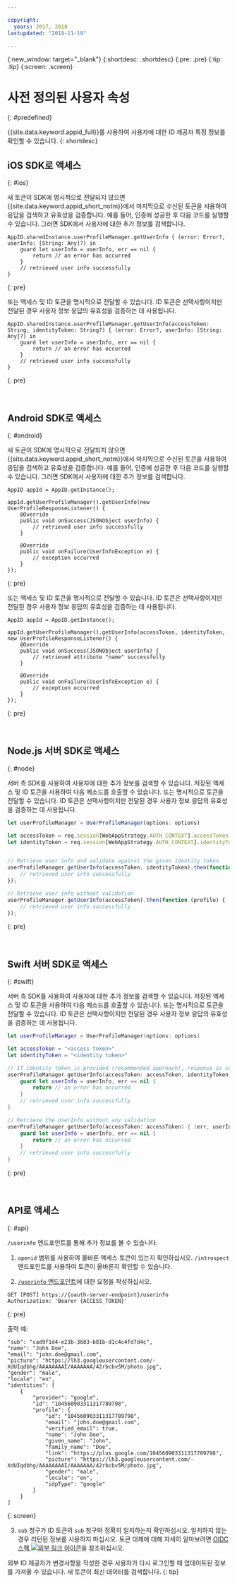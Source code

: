 ```yaml
---

copyright:
  years: 2017, 2018
lastupdated: "2018-11-19"

---
```


{:new_window: target="_blank"}
{:shortdesc: .shortdesc}
{:pre: .pre}
{:tip: .tip}
{:screen: .screen}

# 사전 정의된 사용자 속성
{: #predefined}

{{site.data.keyword.appid_full}}를 사용하여 사용자에 대한 ID 제공자 특정 정보를 확인할 수 있습니다.
{: shortdesc}


## iOS SDK로 액세스
{: #ios}

새 토큰이 SDK에 명시적으로 전달되지 않으면 {{site.data.keyword.appid_short_notm}}에서 마지막으로 수신된 토큰을 사용하여 응답을 검색하고 유효성을 검증합니다. 예를 들어, 인증에 성공한 후 다음 코드를 실행할 수 있습니다. 그러면 SDK에서 사용자에 대한 추가 정보를 검색합니다.

```
AppID.sharedInstance.userProfileManager.getUserInfo { (error: Error?, userInfo: [String: Any]?) in
	guard let userInfo = userInfo, err == nil {
		return // an error has occurred
	}
	// retrieved user info successfully
}

```
{: pre}

또는 액세스 및 ID 토큰을 명시적으로 전달할 수 있습니다. ID 토큰은 선택사항이지만 전달된 경우 사용자 정보 응답의 유효성을 검증하는 데 사용됩니다.

```
AppID.sharedInstance.userProfileManager.getUserInfo(accessToken: String, identityToken: String?) { (error: Error?, userInfo: [String: Any]?) in
	guard let userInfo = userInfo, err == nil {
		return // an error has occurred
	}
	// retrieved user info successfully
}
```
{: pre}

</br>

## Android SDK로 액세스
{: #android}

새 토큰이 SDK에 명시적으로 전달되지 않으면 {{site.data.keyword.appid_short_notm}}에서 마지막으로 수신된 토큰을 사용하여 응답을 검색하고 유효성을 검증합니다. 예를 들어, 인증에 성공한 후 다음 코드를 실행할 수 있습니다. 그러면 SDK에서 사용자에 대한 추가 정보를 검색합니다.

```
AppID appId = AppID.getInstance();

appId.getUserProfileManager().getUserInfo(new UserProfileResponseListener() {
	@Override
	public void onSuccess(JSONObject userInfo) {
		// retrieved user info successfully
	}

	@Override
	public void onFailure(UserInfoException e) {
		// exception occurred
	}
});
```
{: pre}

또는 액세스 및 ID 토큰을 명시적으로 전달할 수 있습니다. ID 토큰은 선택사항이지만 전달된 경우 사용자 정보 응답의 유효성을 검증하는 데 사용됩니다.

```
AppID appId = AppID.getInstance();

appId.getUserProfileManager().getUserInfo(accessToken, identityToken, new UserProfileResponseListener() {
	@Override
	public void onSuccess(JSONObject userInfo) {
		// retrieved attribute "name" successfully
	}

	@Override
	public void onFailure(UserInfoException e) {
		// exception occurred
	}
});
```
{: pre}

</br>

## Node.js 서버 SDK로 액세스
{: #node}


서버 측 SDK를 사용하여 사용자에 대한 추가 정보를 검색할 수 있습니다. 저장된 액세스 및 ID 토큰을 사용하여 다음 메소드를 호출할 수 있습니다. 또는 명시적으로 토큰을 전달할 수 있습니다. ID 토큰은 선택사항이지만 전달된 경우 사용자 정보 응답의 유효성을 검증하는 데 사용됩니다.


```javascript
let userProfileManager = UserProfileManager(options: options)

let accessToken = req.session[WebAppStrategy.AUTH_CONTEXT].accessToken;
let identityToken = req.session[WebAppStrategy.AUTH_CONTEXT].identityToken;


// Retrieve user info and validate against the given identity token
userProfileManager.getUserInfo(accessToken, identityToken).then(function (profile) {
	// retrieved user info successfully
});

// Retrieve user info without validation
userProfileManager.getUserInfo(accessToken).then(function (profile) {
	// retrieved user info successfully
});
```
{: pre}

</br>

## Swift 서버 SDK로 액세스
{: #swift}

서버 측 SDK를 사용하여 사용자에 대한 추가 정보를 검색할 수 있습니다. 저장된 액세스 및 ID 토큰을 사용하여 다음 메소드를 호출할 수 있습니다. 또는 명시적으로 토큰을 전달할 수 있습니다. ID 토큰은 선택사항이지만 전달된 경우 사용자 정보 응답의 유효성을 검증하는 데 사용됩니다.


```swift
let userProfileManager = UserProfileManager(options: options)

let accessToken = "<access token>"
let identityToken = "<identity token>"

// If identity token is provided (recommended approach), response is validated against the identity token
userProfileManager.getUserInfo(accessToken: accessToken, identityToken: identityToken) { (err, userInfo) in
	guard let userInfo = userInfo, err == nil {
		return // an error has occurred
	}
	// retrieved user info successfully
}

// Retrieve the UserInfo without any validation
userProfileManager.getUserInfo(accessToken: accessToken) { (err, userInfo) in
	guard let userInfo = userInfo, err == nil {
		return // an error has occurred
	}
	// retrieved user info successfully
}
```
{: pre}

</br>

## API로 액세스
{: #api}

`/userinfo` 엔드포인트를 통해 추가 정보를 볼 수 있습니다.

1. `openid` 범위를 사용하여 올바른 액세스 토큰이 있는지 확인하십시오. `/introspect` 엔드포인트를 사용하여 토큰이 올바른지 확인할 수 있습니다.

2. [`/userinfo` 엔드포인트](https://appid-oauth.ng.bluemix.net/swagger-ui/#!/Authorization_Server_V3/userInfo)에 대한 요청을 작성하십시오.
  ```
  GET [POST] https://{oauth-server-endpoint}/userinfo
  Authorization: 'Bearer {ACCESS_TOKEN}'
  ```
  {: pre}

  출력 예:
  ```
  "sub": "cad9f1d4-e23b-3683-b81b-d1c4c4fd7d4c",
  "name": "John Doe",
  "email": "john.doe@gmail.com",
  "picture": "https://lh3.googleusercontent.com/-XdUIqdbhg/AAAAAAAAI/AAAAAAA/42rbcbv5M/photo.jpg",
  "gender": "male",
  "locale": "en",
  "identities": [
      {
          "provider": "google",
          "id": "104560903311317789798",
          "profile": {
              "id": "104560903311317789798",
              "email": "john.doe@gmail.com",
              "verified_email": true,
              "name": "John Doe",
              "given_name": "John",
              "family_name": "Doe",
              "link": "https://plus.google.com/104560903311317789798",
              "picture": "https://lh3.googleusercontent.com/-XdUIqdbhg/AAAAAAAAI/AAAAAAA/42rbcbv5M/photo.jpg",
              "gender": "male",
              "locale": "en",
              "idpType": "google"
          }
      }
  ]
  ```
  {: screen}

3. `sub` 청구가 ID 토큰의 `sub` 청구와 정확히 일치하는지 확인하십시오. 일치하지 않는 경우 리턴된 정보를 사용하지 마십시오. 토큰 대체에 대해 자세히 알아보려면 <a href="http://openid.net/specs/openid-connect-core-1_0.html#TokenSubstitution" target="__blank">OIDC 스펙 <img src="../../icons/launch-glyph.svg" alt="외부 링크 아이콘"></a>을 참조하십시오.

외부 ID 제공자가 변경사항을 작성한 경우 사용자가 다시 로그인할 때 업데이트된 정보를 가져올 수 있습니다. 새 토큰이 최신 데이터를 검색합니다.
{: tip}
